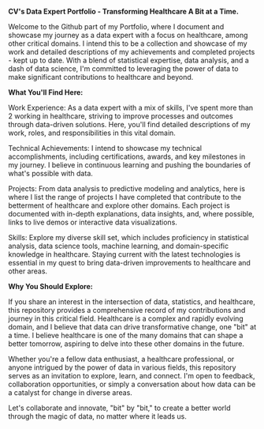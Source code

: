 **CV's Data Expert Portfolio - Transforming Healthcare A Bit at a Time.**

Welcome to the Github part of my Portfolio, where I document and showcase my journey as a data expert with a focus on healthcare, among other critical domains. 
I intend this to be a collection and showcase of my work and detailed descriptions of my achievements and completed projects - kept up to date.
With a blend of statistical expertise, data analysis, and a dash of data science, 
I'm committed to leveraging the power of data to make significant contributions to healthcare and beyond.

**What You'll Find Here:**

Work Experience: As a data expert with a mix of skills, I've spent more than 2 working in healthcare, striving to improve processes and outcomes through data-driven solutions. 
Here, you'll find detailed descriptions of my work, roles, and responsibilities in this vital domain.

Technical Achievements: I intend to showcase my technical accomplishments, including certifications, awards, and key milestones in my journey. 
I believe in continuous learning and pushing the boundaries of what's possible with data.

Projects: 
From data analysis to predictive modeling and analytics, here is where I list the range of projects I have completed that contribute to the betterment of healthcare and explore other domains. 
Each project is documented with in-depth explanations, data insights, and, where possible, links to live demos or interactive data visualizations.

Skills:
Explore my diverse skill set, which includes proficiency in statistical analysis, data science tools, machine learning, and domain-specific knowledge in healthcare. Staying current with the latest technologies is essential in my quest to bring data-driven improvements to healthcare and other areas.

**Why You Should Explore:**

If you share an interest in the intersection of data, statistics, and healthcare, this repository provides a comprehensive record of my contributions and journey in this critical field. 
Healthcare is a complex and rapidly evolving domain, and I believe that data can drive transformative change, one "bit" at a time. 
I believe healthcare is one of the many domains that can shape a better tomorrow, aspiring to delve into these other domains in the future.

Whether you're a fellow data enthusiast, a healthcare professional, or anyone intrigued by the power of data in various fields, this repository serves as an invitation to explore, learn, and connect. 
I'm open to feedback, collaboration opportunities, or simply a conversation about how data can be a catalyst for change in diverse areas.

Let's collaborate and innovate, "bit" by "bit," to create a better world through the magic of data, no matter where it leads us.
